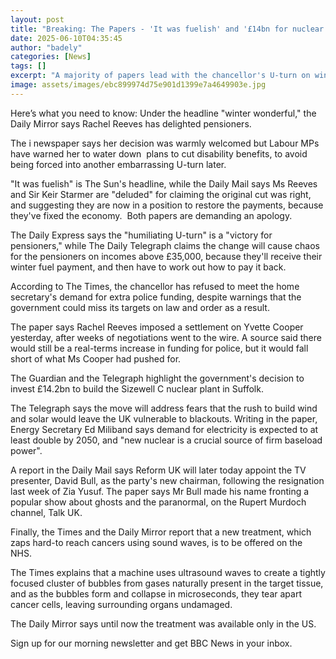 ```yaml
---
layout: post
title: "Breaking: The Papers - 'It was fuelish' and '£14bn for nuclear'"
date: 2025-06-10T04:35:45
author: "badely"
categories: [News]
tags: []
excerpt: "A majority of papers lead with the chancellor's U-turn on winter fuel payments for pensioners."
image: assets/images/ebc899974d75e901d1399e7a4649903e.jpg
---
```


Here’s what you need to know: Under the headline "winter wonderful," the Daily Mirror says Rachel Reeves has delighted pensioners. 

The i newspaper says her decision was warmly welcomed but Labour MPs have warned her to water down  plans to cut disability benefits, to avoid being forced into another embarrassing U-turn later.

"It was fuelish" is The Sun's headline, while the Daily Mail says Ms Reeves and Sir Keir Starmer are "deluded" for claiming the original cut was right, and suggesting they are now in a position to restore the payments, because they've fixed the economy.  Both papers are demanding an apology.

The Daily Express says the "humiliating U-turn" is a "victory for pensioners," while The Daily Telegraph claims the change will cause chaos for the pensioners on incomes above £35,000, because they'll receive their winter fuel payment, and then have to work out how to pay it back.

According to The Times, the chancellor has refused to meet the home secretary's demand for extra police funding, despite warnings that the government could miss its targets on law and order as a result. 

The paper says Rachel Reeves imposed a settlement on Yvette Cooper yesterday, after weeks of negotiations went to the wire. A source said there would still be a real-terms increase in funding for police, but it would fall short of what Ms Cooper had pushed for.

The Guardian and the Telegraph highlight the government's decision to invest £14.2bn to build the Sizewell C nuclear plant in Suffolk. 

The Telegraph says the move will address fears that the rush to build wind and solar would leave the UK vulnerable to blackouts. Writing in the paper, Energy Secretary Ed Miliband says demand for electricity is expected to at least double by 2050, and "new nuclear is a crucial source of firm baseload power".

A report in the Daily Mail says Reform UK will later today appoint the TV presenter, David Bull, as the party's new chairman, following the resignation last week of Zia Yusuf. The paper says Mr Bull made his name fronting a popular show about ghosts and the paranormal, on the Rupert Murdoch channel, Talk UK.

Finally, the Times and the Daily Mirror report that a new treatment, which zaps hard-to reach cancers using sound waves, is to be offered on the NHS. 

The Times explains that a machine uses ultrasound waves to create a tightly focused cluster of bubbles from gases naturally present in the target tissue, and as the bubbles form and collapse in microseconds, they tear apart cancer cells, leaving surrounding organs undamaged. 

The Daily Mirror says until now the treatment was available only in the US.

Sign up for our morning newsletter and get BBC News in your inbox.

